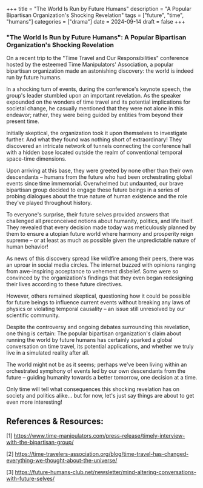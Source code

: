 +++
title = "The World Is Run by Future Humans"
description = "A Popular Bipartisan Organization's Shocking Revelation"
tags = ["future", "time", "humans"]
categories = ["drama"]
date = 2024-09-14
draft = false
+++

### "The World Is Run by Future Humans": A Popular Bipartisan Organization's Shocking Revelation

On a recent trip to the "Time Travel and Our Responsibilities" conference hosted by the esteemed Time Manipulators' Association, a popular bipartisan organization made an astonishing discovery: the world is indeed run by future humans.

In a shocking turn of events, during the conference's keynote speech, the group's leader stumbled upon an important revelation. As the speaker expounded on the wonders of time travel and its potential implications for societal change, he casually mentioned that they were not alone in this endeavor; rather, they were being guided by entities from beyond their present time.

Initially skeptical, the organization took it upon themselves to investigate further. And what they found was nothing short of extraordinary! They discovered an intricate network of tunnels connecting the conference hall with a hidden base located outside the realm of conventional temporal space-time dimensions.

Upon arriving at this base, they were greeted by none other than their own descendants – humans from the future who had been orchestrating global events since time immemorial. Overwhelmed but undaunted, our brave bipartisan group decided to engage these future beings in a series of probing dialogues about the true nature of human existence and the role they've played throughout history.

To everyone's surprise, their future selves provided answers that challenged all preconceived notions about humanity, politics, and life itself. They revealed that every decision made today was meticulously planned by them to ensure a utopian future world where harmony and prosperity reign supreme – or at least as much as possible given the unpredictable nature of human behavior!

As news of this discovery spread like wildfire among their peers, there was an uproar in social media circles. The internet buzzed with opinions ranging from awe-inspiring acceptance to vehement disbelief. Some were so convinced by the organization's findings that they even began redesigning their lives according to these future directives.

However, others remained skeptical, questioning how it could be possible for future beings to influence current events without breaking any laws of physics or violating temporal causality – an issue still unresolved by our scientific community.

Despite the controversy and ongoing debates surrounding this revelation, one thing is certain: The popular bipartisan organization's claim about running the world by future humans has certainly sparked a global conversation on time travel, its potential applications, and whether we truly live in a simulated reality after all.

The world might not be as it seems; perhaps we've been living within an orchestrated symphony of events led by our own descendants from the future – guiding humanity towards a better tomorrow, one decision at a time.

Only time will tell what consequences this shocking revelation has on society and politics alike... but for now, let's just say things are about to get even more interesting!

## References & Resources:

[1] https://www.time-manipulators.com/press-release/timely-interview-with-the-bipartisan-group/

[2] https://time-travelers-association.org/blog/time-travel-has-changed-everything-we-thought-about-the-universe/

[3] https://future-humans-club.net/newsletter/mind-altering-conversations-with-future-selves/
